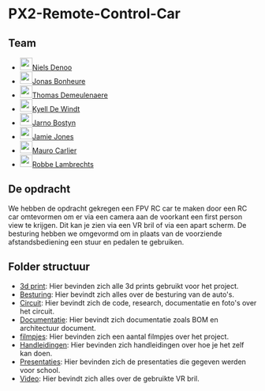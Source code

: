 # PX2-Remote-Control-Car

## Team

- [<img src="https://github.com/NielsDenoo.png" alt="" width="25" style="margin-bottom:-6px;">Niels Denoo](https://github.com/NielsDenoo)
- [<img src="https://github.com/JonasBonheure.png" alt="" width="25" style="margin-bottom:-6px;">Jonas Bonheure](https://github.com/jonasbonheure)
- [<img src="https://github.com/Thomas8650.png" alt="" width="25" style="margin-bottom:-6px;">Thomas Demeulenaere](https://github.com/Thomas8650)
- [<img src="https://github.com/kyell182.png" alt="" width="25" style="margin-bottom:-6px;">Kyell De Windt](https://github.com/kyell182)
- [<img src="https://github.com/Jarno-max.png" alt="" width="25" style="margin-bottom:-6px;">Jarno Bostyn](https://github.com/Jarno-max)
- [<img src="https://github.com/Jarno-max.png" alt="" width="25" style="margin-bottom:-6px;">Jamie Jones](https://github.com/JollyJones101)
- [<img src="https://github.com/MauroCarlier.png" alt="" width="25" style="margin-bottom:-6px;">Mauro Carlier](https://github.com/maurocarlier)
- [<img src="https://github.com/lomopoio.png" alt="" width="25" style="margin-bottom:-6px;">Robbe Lambrechts](https://github.com/lomopoio)

## De opdracht

We hebben de opdracht gekregen een FPV RC car te maken door een RC car omtevormen om er via een camera aan de voorkant een first person view te krijgen. Dit kan je zien via een VR bril of via een apart scherm. De besturing hebben we omgevormd om in plaats van de voorziende afstandsbediening een stuur en pedalen te gebruiken.

## Folder structuur

- [3d print](./3dprint/README.md): Hier bevinden zich alle 3d prints gebruikt voor het project.
- [Besturing](./Besturing/README.md): Hier bevindt zich alles over de besturing van de auto's.
- [Circuit](./circuit/README.md): Hier bevindt zich de code, research, documentatie en foto's over het circuit.
- [Documentatie](./Documentatie/README.md): Hier bevindt zich documentatie zoals BOM en architectuur document.
- [filmpjes](./filmpjes/README.md): Hier bevinden zich een aantal filmpjes over het project.
- [Handleidingen](./Handleidingen/README.md): Hier bevinden zich handleidingen over hoe je het zelf kan doen.
- [Presentaties](./presentaties/README.md): Hier bevinden zich de presentaties die gegeven werden voor school.
- [Video](./Video/README.md): Hier bevindt zich alles over de gebruikte VR bril.
